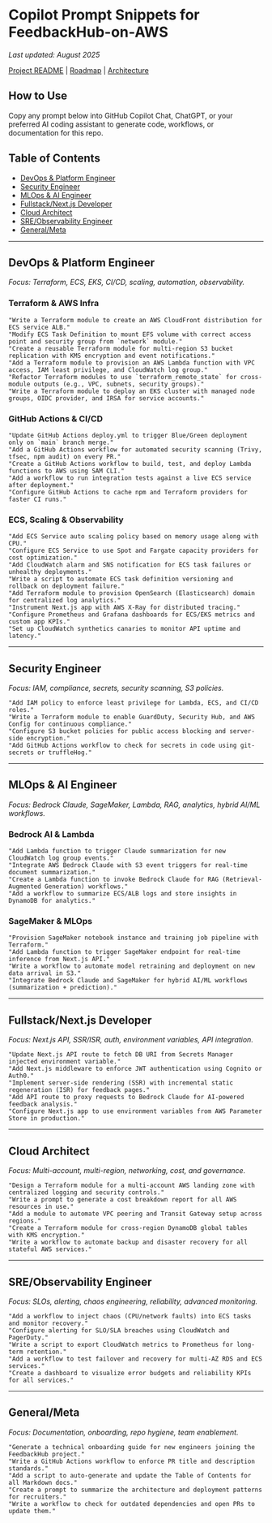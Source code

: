 
# Copilot Prompt Snippets for FeedbackHub-on-AWS

_Last updated: August 2025_

[Project README](../README.md) | [Roadmap](../docs/roadmap.md) | [Architecture](../docs/architecture.md)

## How to Use
Copy any prompt below into GitHub Copilot Chat, ChatGPT, or your preferred AI coding assistant to generate code, workflows, or documentation for this repo.


## Table of Contents
- [DevOps & Platform Engineer](#devops--platform-engineer)
- [Security Engineer](#security-engineer)
- [MLOps & AI Engineer](#mlops--ai-engineer)
- [Fullstack/Next.js Developer](#fullstacknextjs-developer)
- [Cloud Architect](#cloud-architect)
- [SRE/Observability Engineer](#sreobservability-engineer)
- [General/Meta](#generalmeta)

---

## DevOps & Platform Engineer
*Focus: Terraform, ECS, EKS, CI/CD, scaling, automation, observability.*


### Terraform & AWS Infra
```
"Write a Terraform module to create an AWS CloudFront distribution for ECS service ALB."
"Modify ECS Task Definition to mount EFS volume with correct access point and security group from `network` module."
"Create a reusable Terraform module for multi-region S3 bucket replication with KMS encryption and event notifications."
"Add a Terraform module to provision an AWS Lambda function with VPC access, IAM least privilege, and CloudWatch log group."
"Refactor Terraform modules to use `terraform_remote_state` for cross-module outputs (e.g., VPC, subnets, security groups)."
"Write a Terraform module to deploy an EKS cluster with managed node groups, OIDC provider, and IRSA for service accounts."
```


### GitHub Actions & CI/CD
```
"Update GitHub Actions deploy.yml to trigger Blue/Green deployment only on `main` branch merge."
"Add a GitHub Actions workflow for automated security scanning (Trivy, tfsec, npm audit) on every PR."
"Create a GitHub Actions workflow to build, test, and deploy Lambda functions to AWS using SAM CLI."
"Add a workflow to run integration tests against a live ECS service after deployment."
"Configure GitHub Actions to cache npm and Terraform providers for faster CI runs."
```


### ECS, Scaling & Observability
```
"Add ECS Service auto scaling policy based on memory usage along with CPU."
"Configure ECS Service to use Spot and Fargate capacity providers for cost optimization."
"Add CloudWatch alarm and SNS notification for ECS task failures or unhealthy deployments."
"Write a script to automate ECS task definition versioning and rollback on deployment failure."
"Add Terraform module to provision OpenSearch (Elasticsearch) domain for centralized log analytics."
"Instrument Next.js app with AWS X-Ray for distributed tracing."
"Configure Prometheus and Grafana dashboards for ECS/EKS metrics and custom app KPIs."
"Set up CloudWatch synthetics canaries to monitor API uptime and latency."
```

---


## Security Engineer
*Focus: IAM, compliance, secrets, security scanning, S3 policies.*
```
"Add IAM policy to enforce least privilege for Lambda, ECS, and CI/CD roles."
"Write a Terraform module to enable GuardDuty, Security Hub, and AWS Config for continuous compliance."
"Configure S3 bucket policies for public access blocking and server-side encryption."
"Add GitHub Actions workflow to check for secrets in code using git-secrets or truffleHog."
```

---


## MLOps & AI Engineer
*Focus: Bedrock Claude, SageMaker, Lambda, RAG, analytics, hybrid AI/ML workflows.*

### Bedrock AI & Lambda
```
"Add Lambda function to trigger Claude summarization for new CloudWatch log group events."
"Integrate AWS Bedrock Claude with S3 event triggers for real-time document summarization."
"Create a Lambda function to invoke Bedrock Claude for RAG (Retrieval-Augmented Generation) workflows."
"Add a workflow to summarize ECS/ALB logs and store insights in DynamoDB for analytics."
```

### SageMaker & MLOps
```
"Provision SageMaker notebook instance and training job pipeline with Terraform."
"Add Lambda function to trigger SageMaker endpoint for real-time inference from Next.js API."
"Write a workflow to automate model retraining and deployment on new data arrival in S3."
"Integrate Bedrock Claude and SageMaker for hybrid AI/ML workflows (summarization + prediction)."
```

---


## Fullstack/Next.js Developer
*Focus: Next.js API, SSR/ISR, auth, environment variables, API integration.*
```
"Update Next.js API route to fetch DB URI from Secrets Manager injected environment variable."
"Add Next.js middleware to enforce JWT authentication using Cognito or Auth0."
"Implement server-side rendering (SSR) with incremental static regeneration (ISR) for feedback pages."
"Add API route to proxy requests to Bedrock Claude for AI-powered feedback analysis."
"Configure Next.js app to use environment variables from AWS Parameter Store in production."
```

---

## Cloud Architect
*Focus: Multi-account, multi-region, networking, cost, and governance.*
```
"Design a Terraform module for a multi-account AWS landing zone with centralized logging and security controls."
"Write a prompt to generate a cost breakdown report for all AWS resources in use."
"Add a module to automate VPC peering and Transit Gateway setup across regions."
"Create a Terraform module for cross-region DynamoDB global tables with KMS encryption."
"Write a workflow to automate backup and disaster recovery for all stateful AWS services."
```

---

## SRE/Observability Engineer
*Focus: SLOs, alerting, chaos engineering, reliability, advanced monitoring.*
```
"Add a workflow to inject chaos (CPU/network faults) into ECS tasks and monitor recovery."
"Configure alerting for SLO/SLA breaches using CloudWatch and PagerDuty."
"Write a script to export CloudWatch metrics to Prometheus for long-term retention."
"Add a workflow to test failover and recovery for multi-AZ RDS and ECS services."
"Create a dashboard to visualize error budgets and reliability KPIs for all services."
```

---

## General/Meta
*Focus: Documentation, onboarding, repo hygiene, team enablement.*
```
"Generate a technical onboarding guide for new engineers joining the FeedbackHub project."
"Write a GitHub Actions workflow to enforce PR title and description standards."
"Add a script to auto-generate and update the Table of Contents for all Markdown docs."
"Create a prompt to summarize the architecture and deployment patterns for recruiters."
"Write a workflow to check for outdated dependencies and open PRs to update them."
```
